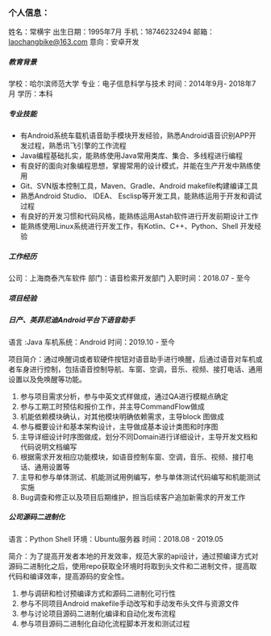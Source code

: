 ### 个人信息：

姓名：常横宇
出生日期：1995年7月
手机：18746232494
邮箱：laochangbike@163.com
意向：安卓开发

#####  教育背景

学校：哈尔滨师范大学     专业：电子信息科学与技术     时间：2014年9月- 2018年7月     学历：本科

##### 专业技能

* 有Android系统车载机语音助手模块开发经验，熟悉Android语音识别APP开发过程，熟悉讯飞引擎的工作流程
* Java编程基础扎实，能熟练使用Java常用类库、集合、多线程进行编程
* 有良好的面向对象编程思想，掌握常用的设计模式，并能在生产开发中熟练使用
* Git、SVN版本控制工具，Maven、Gradle、Android makefile构建编译工具
* 熟悉Android Studio、 IDEA、 Esclisp等开发工具，能熟练运用于开发和调试过程
* 有良好的开发习惯和代码风格，能熟练运用Astah软件进行开发前期设计工作
* 能熟练使用Linux系统进行开发工作，有Kotlin、C++、Python、Shell 开发经验

##### 工作经历

公司：上海商泰汽车软件      部门：语音检索开发部门      入职时间：2018.07 -  至今

##### 项目经验

##### 日产、英菲尼迪Android平台下语音助手

语言 :Java    车机系统：Android    时间：2019.10  -  至今

项目简介：通过唤醒词或者软硬件按钮对语音助手进行唤醒，后通过语音对车机或者车身进行控制，包括语音控制导航、车窗、空调，音乐、视频、接打电话、通用设置以及免唤醒等功能。

1. 参与项目需求分析，参与中英文式样做成，通过QA进行模糊点确定
2. 参与工期工时预估和报价工作，并主导CommandFlow做成
3. 机能依赖模块确认，对其他模块明确依赖需求，主导block 图做成
4. 参与概要设计和基本架构设计，主导做成基本设计类图和时序图
5. 主导详细设计时序图做成，划分不同Domain进行详细设计，主导开发文档和代码说明文档编写
6. 根据需求开发相应功能模块，如语音控制车窗、空调，音乐、视频、接打电话、通用设置等
7. 主导和参与单体测试、机能测试用例编写，参与单体测试代码编写和机能测试实施
8. Bug调查和修正以及项目后期维护，担当后续客户追加新需求的开发工作

##### 公司源码二进制化

语言：Python Shell 环境：Ubuntu服务器    时间：2018.08  -  2019.05 

简介：为了提高开发者本地的开发效率，规范大家的api设计，通过预编译方式对源码二进制化之后，使用repo获取全环境时将取到头文件和二进制文件，提高取代码和编译效率，提高源码的安全性。

1. 参与调研和检讨预编译方式和源码二进制化可行性
2. 参与不同项目Android makefile手动改写和手动发布头文件与资源文件
3. 参与讨论项目源码二进制化编译和自动化发布流程
4. 参与项目源码二进制化自动化流程脚本开发和测试过程
